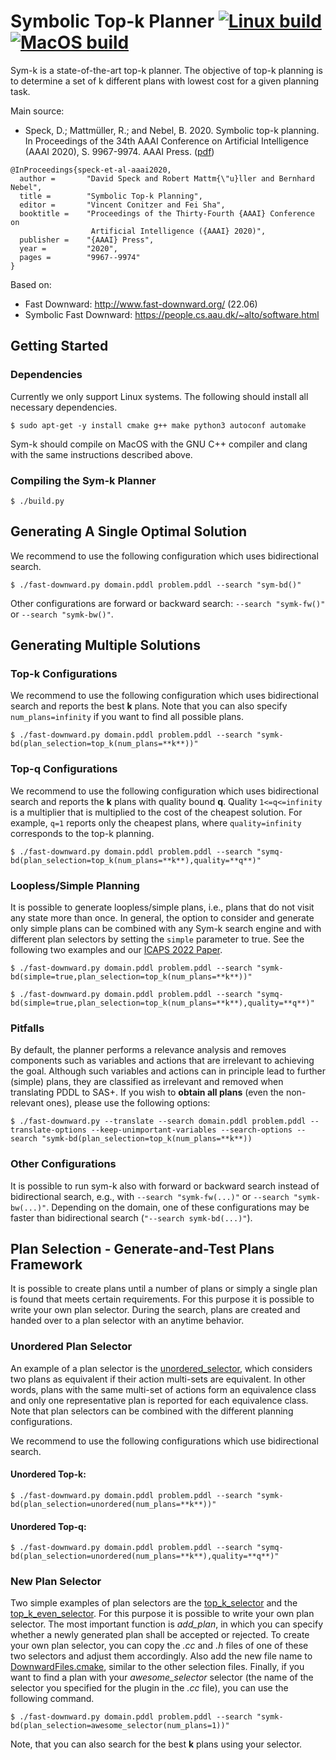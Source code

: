 
# Symbolic Top-k Planner [![Linux build](https://github.com/speckdavid/symk/workflows/Linux%20build/badge.svg)](https://github.com/speckdavid/symk/actions?query=workflow%3A%22Linux+build%22) [![MacOS build](https://github.com/speckdavid/symk/workflows/MacOS%20build/badge.svg)](https://github.com/speckdavid/symk/actions?query=workflow%3A%22MacOS+build%22)

Sym-k is a state-of-the-art top-k planner. The objective of top-k planning is to determine a set of k different plans with lowest cost for a given planning task.

Main source:
 - Speck, D.; Mattmüller, R.; and Nebel, B. 2020. Symbolic top-k planning. In Proceedings of the 34th AAAI Conference on Artificial Intelligence (AAAI 2020), S. 9967-9974. AAAI Press. ([pdf](http://gki.informatik.uni-freiburg.de/papers/speck-etal-aaai2020.pdf))

```console
@InProceedings{speck-et-al-aaai2020,
  author =       "David Speck and Robert Mattm{\"u}ller and Bernhard Nebel",
  title =        "Symbolic Top-k Planning",
  editor =       "Vincent Conitzer and Fei Sha",
  booktitle =    "Proceedings of the Thirty-Fourth {AAAI} Conference on
                  Artificial Intelligence ({AAAI} 2020)",
  publisher =    "{AAAI} Press",
  year =         "2020",
  pages =        "9967--9974"
}
```

Based on:
 - Fast Downward: http://www.fast-downward.org/ (22.06)
 - Symbolic Fast Downward: https://people.cs.aau.dk/~alto/software.html

## Getting Started

### Dependencies
Currently we only support Linux systems. The following should install all necessary dependencies.
```console
$ sudo apt-get -y install cmake g++ make python3 autoconf automake
```

Sym-k should compile on MacOS with the GNU C++ compiler and clang with the same instructions described above.
 
### Compiling the Sym-k Planner

```console
$ ./build.py 
```
## Generating A Single Optimal Solution
We recommend to use the following configuration which uses bidirectional search.

```console
$ ./fast-downward.py domain.pddl problem.pddl --search "sym-bd()"
```

Other configurations are forward or backward search: `--search "symk-fw()"` or `--search "symk-bw()"`.

## Generating Multiple Solutions

### Top-k Configurations

We recommend to use the following configuration which uses bidirectional search and 
reports the best **k** plans. Note that you can also specify `num_plans=infinity` if you want to find all possible plans.

```console
$ ./fast-downward.py domain.pddl problem.pddl --search "symk-bd(plan_selection=top_k(num_plans=**k**))"
```

### Top-q Configurations
We recommend to use the following configuration which uses bidirectional search and
reports the **k** plans with quality bound **q**. Quality `1<=q<=infinity` is a multiplier that is multiplied to the cost of the cheapest solution. 
For example, `q=1` reports only the cheapest plans, where `quality=infinity` corresponds to the top-k planning.

```console
$ ./fast-downward.py domain.pddl problem.pddl --search "symq-bd(plan_selection=top_k(num_plans=**k**),quality=**q**)"
```

### Loopless/Simple Planning
It is possible to generate loopless/simple plans, i.e., plans that do not visit any state more than once. In general, the option to consider and generate only simple plans can be combined with any Sym-k search engine and with different plan selectors by setting the `simple` parameter to true. See the following two examples and our [ICAPS 2022 Paper](https://gki.informatik.uni-freiburg.de/papers/vontschammer-etal-icaps2022.pdf).

```console
$ ./fast-downward.py domain.pddl problem.pddl --search "symk-bd(simple=true,plan_selection=top_k(num_plans=**k**))"
```

```console
$ ./fast-downward.py domain.pddl problem.pddl --search "symq-bd(simple=true,plan_selection=top_k(num_plans=**k**),quality=**q**)"
```

### Pitfalls
By default, the planner performs a relevance analysis and removes components such as variables and actions that are irrelevant to achieving the goal. Although such variables and actions can in principle lead to further (simple) plans, they are classified as irrelevant and removed when translating PDDL to SAS+. If you wish to **obtain all plans** (even the non-relevant ones), please use the following options:

```console
$ ./fast-downward.py --translate --search domain.pddl problem.pddl --translate-options --keep-unimportant-variables --search-options --search "symk-bd(plan_selection=top_k(num_plans=**k**))
```

### Other Configurations
It is possible to run sym-k also with forward or backward search instead of bidirectional search, e.g., with `--search "symk-fw(...)"` or `--search "symk-bw(...)"`. Depending on the domain, one of these configurations may be faster than bidirectional search (`"--search symk-bd(...)"`).

## Plan Selection - Generate-and-Test Plans Framework
It is possible to create plans until a number of plans or simply a single plan is found that meets certain requirements.
For this purpose it is possible to write your own plan selector. During the search, plans are created and handed over to a plan selector with an anytime behavior. 

### Unordered Plan Selector
An example of a plan selector is the [unordered_selector](src/search/symbolic/plan_selection/unordered_selector.cc), which considers two plans as equivalent if their action multi-sets are equivalent. In other words, plans with the same multi-set of actions form an equivalence class and only one representative plan is reported for each equivalence class.
Note that plan selectors can be combined with the different planning configurations.

We recommend to use the following configurations which use bidirectional search.

#### Unordered Top-k:
```console
$ ./fast-downward.py domain.pddl problem.pddl --search "symk-bd(plan_selection=unordered(num_plans=**k**))"
```
#### Unordered Top-q:
```console
$ ./fast-downward.py domain.pddl problem.pddl --search "symq-bd(plan_selection=unordered(num_plans=**k**),quality=**q**)"
```

### New Plan Selector
Two simple examples of plan selectors are the [top_k_selector](src/search/symbolic/plan_selection/top_k_selector.cc) and
the [top_k_even_selector](src/search/symbolic/plan_selection/top_k_even_selector.cc).
For this purpose it is possible to write your own plan selector.
The most important function is *add_plan*, in which you can specify whether a newly generated plan shall be accepted or rejected.
To create your own plan selector, you can copy the *.cc* and *.h* files of one of these two selectors and adjust them accordingly. Also add the new file name to [DownwardFiles.cmake](src/search/DownwardFiles.cmake), similar to the other selection files.
Finally, if you want to find a plan with your *awesome_selector* selector (the name of the selector you specified for the plugin in the *.cc* file), you can use the following command. 

```console
$ ./fast-downward.py domain.pddl problem.pddl --search "symk-bd(plan_selection=awesome_selector(num_plans=1))"
```

Note, that you can also search for the best **k** plans using your selector.

